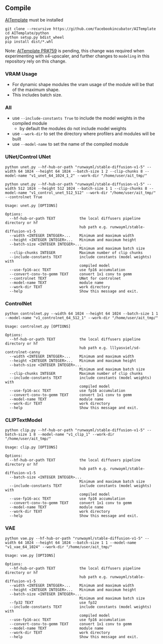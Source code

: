 
## Compile

[AITemplate](https://github.com/facebookincubator/AITemplate) must be installed

```
git clone --recursive https://github.com/facebookincubator/AITemplate
cd AITemplate/python
python setup.py bdist_wheel
pip install dist/*.whl
```

Note: [AITemplate PR#759](https://github.com/facebookincubator/AITemplate/pull/759) is pending, this change was required when experimenting with x4-upscaler, and further changes to `modeling` in this repository rely on this change.

### VRAM Usage
* For dynamic shape modules the vram usage of the module will be that of the maximum shape.
* This includes batch size.

### All

* use `--include-constants True` to include the model weights in the compiled module
    * by default the modules do not include model weights
* use `--work-dir` to set the directory where profilers and modules will be built
* use `--model-name` to set the name of the compiled module

### UNet/Control UNet
```
python unet.py --hf-hub-or-path "runwayml/stable-diffusion-v1-5" --width 64 1024 --height 64 1024 --batch-size 1 2 --clip-chunks 8 --model-name "v1_unet_64_1024_1_2" --work-dir "/home/user/ait_tmp/"
```
```
python unet.py --hf-hub-or-path "runwayml/stable-diffusion-v1-5" --width 512 1024 --height 512 1024 --batch-size 1 1 --clip-chunks 8 --model-name "v1_control_unet_512_512" --work-dir "/home/user/ait_tmp/" --controlnet True
```
```
Usage: unet.py [OPTIONS]

Options:
  --hf-hub-or-path TEXT           the local diffusers pipeline directory or hf
                                  hub path e.g. runwayml/stable-diffusion-v1-5
  --width <INTEGER INTEGER>...    Minimum and maximum width
  --height <INTEGER INTEGER>...   Minimum and maximum height
  --batch-size <INTEGER INTEGER>...
                                  Minimum and maximum batch size
  --clip-chunks INTEGER           Maximum number of clip chunks
  --include-constants TEXT        include constants (model weights) with
                                  compiled model
  --use-fp16-acc TEXT             use fp16 accumulation
  --convert-conv-to-gemm TEXT     convert 1x1 conv to gemm
  --controlnet TEXT               UNet for controlnet
  --model-name TEXT               module name
  --work-dir TEXT                 work directory
  --help                          Show this message and exit.
```


### ControlNet
```
python controlnet.py --width 64 1024 --height 64 1024 --batch-size 1 1 --model-name "v1_controlnet_64_512_1" --work-dir "/home/user/ait_tmp/"
```
```
Usage: controlnet.py [OPTIONS]

Options:
  --hf-hub-or-path TEXT           the local diffusers pipeline directory or hf
                                  hub path e.g. lllyasviel/sd-controlnet-canny
  --width <INTEGER INTEGER>...    Minimum and maximum width
  --height <INTEGER INTEGER>...   Minimum and maximum height
  --batch-size <INTEGER INTEGER>...
                                  Minimum and maximum batch size
  --clip-chunks INTEGER           Maximum number of clip chunks
  --include-constants TEXT        include constants (model weights) with
                                  compiled model
  --use-fp16-acc TEXT             use fp16 accumulation
  --convert-conv-to-gemm TEXT     convert 1x1 conv to gemm
  --model-name TEXT               module name
  --work-dir TEXT                 work directory
  --help                          Show this message and exit.
```

### CLIPTextModel
```
python clip.py --hf-hub-or-path "runwayml/stable-diffusion-v1-5" --batch-size 1 8 --model-name "v1_clip_1" --work-dir "/home/user/ait_tmp/"
```
```
Usage: clip.py [OPTIONS]

Options:
  --hf-hub-or-path TEXT           the local diffusers pipeline directory or hf
                                  hub path e.g. runwayml/stable-diffusion-v1-5
  --batch-size <INTEGER INTEGER>...
                                  Minimum and maximum batch size
  --include-constants TEXT        include constants (model weights) with
                                  compiled model
  --use-fp16-acc TEXT             use fp16 accumulation
  --convert-conv-to-gemm TEXT     convert 1x1 conv to gemm
  --model-name TEXT               module name
  --work-dir TEXT                 work directory
  --help                          Show this message and exit.
```

### VAE
```
python vae.py --hf-hub-or-path "runwayml/stable-diffusion-v1-5" --width 64 1024 --height 64 1024 --batch-size 1 1 --model-name "v1_vae_64_1024" --work-dir "/home/user/ait_tmp/"
```
```
Usage: vae.py [OPTIONS]

Options:
  --hf-hub-or-path TEXT           the local diffusers pipeline directory or hf
                                  hub path e.g. runwayml/stable-diffusion-v1-5
  --width <INTEGER INTEGER>...    Minimum and maximum width
  --height <INTEGER INTEGER>...   Minimum and maximum height
  --batch-size <INTEGER INTEGER>...
                                  Minimum and maximum batch size
  --fp32 TEXT                     use fp32
  --include-constants TEXT        include constants (model weights) with
                                  compiled model
  --use-fp16-acc TEXT             use fp16 accumulation
  --convert-conv-to-gemm TEXT     convert 1x1 conv to gemm
  --model-name TEXT               module name
  --work-dir TEXT                 work directory
  --help                          Show this message and exit.
```
